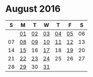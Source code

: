 # August 2016

| S | M | T | W | T | F | S |
|---|---|---|---|---|---|---|
|   | [01](2016-08-01.md) | [02](2016-08-02.md) | [03](2016-08-03.md) | [04](2016-08-04.md) | [05](2016-08-05.md) | 06 |
| 07 | [08](2016-08-08.md) | [09](2016-08-09.md) | [10](2016-08-10.md) | [11](2016-08-11.md) | [12](2016-08-12.md) | 13 |
| 14 | [15](2016-08-15.md) | 16 | [17](2016-08-17.md) | 18 | [19](2016-08-19.md) | 20 |
| 21 | [22](2016-08-22.md) | [23](2016-08-23.md) | [24](2016-08-24.md) | 25 | 26 | 27 |
| 28 | [29](2016-08-29.md) | 30 | [31](2016-08-31.md) |  |  |  |